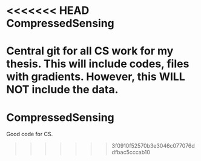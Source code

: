 <<<<<<< HEAD
CompressedSensing
=================

Central git for all CS work for my thesis. This will include codes, files with gradients. However, this WILL NOT include the data. 
=======
# CompressedSensing
Good code for CS.
>>>>>>> 3f0910f52570b3e3046c077076ddfbac5cccab10
